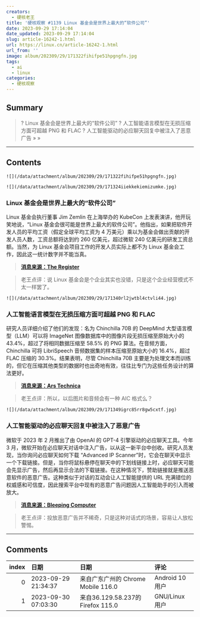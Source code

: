 ```yaml
---
creators:
  - 硬核老王
title: '硬核观察 #1139 Linux 基金会是世界上最大的“软件公司”'
date: 2023-09-29 17:14:04
date_updated: 2023-09-29 17:14:04
slug: article-16242-1.html
url: https://linux.cn/article-16242-1.html
url_from: ''
image: album/202309/29/171322fihifpe51hpgngfn.jpg
tags:
  - ai
  - linux
categories:
  - 硬核观察
---
```


## Summary

> ? Linux 基金会是世界上最大的“软件公司”
> ? 人工智能语言模型在无损压缩方面可超越 PNG 和 FLAC
> ? 人工智能驱动的必应聊天回复中被注入了恶意广告
> » 
> »

***

<!-- more -->

## Contents

`![](/data/attachment/album/202309/29/171322fihifpe51hpgngfn.jpg)`

`![](/data/attachment/album/202309/29/171324iiekkekiemizumke.jpg)`

### Linux 基金会是世界上最大的“软件公司”

Linux 基金会执行董事 Jim Zemlin 在上海举办的 KubeCon 上发表演讲，他开玩笑地说，“Linux 基金会很可能是世界上最大的软件公司”。他指出，如果把软件开发人员的平均工资（假定全球平均工资为 4 万美元）乘以为基金会做出贡献的开发人员人数，工资总额将达到约 260 亿美元，超过微软 240 亿美元的研发工资总额。当然，为 Linux 基金会项目工作的开发人员实际上都不为 Linux 基金会工作，因此这一统计数字并不能当真。

> 
> **[消息来源：The Register](https://www.theregister.com/2023/09/28/kubecon_shanghai/)**
> 
> 
> 

> 
> 老王点评：说 Linux 基金会是个企业其实也没错，只是这个企业经营模式不太一样罢了。
> 
> 
> 

`![](/data/attachment/album/202309/29/171340rl2jwtbl4ctvli44.jpg)`

### 人工智能语言模型在无损压缩方面可超越 PNG 和 FLAC

研究人员详细介绍了他们的发现：名为 Chinchilla 70B 的 DeepMind 大型语言模型（LLM）可以将 ImageNet 图像数据库中的图像片段无损压缩至原始大小的 43.4%，超过了将相同数据压缩至 58.5% 的 PNG 算法。在音频方面，Chinchilla 可将 LibriSpeech 音频数据集的样本压缩至原始大小的 16.4%，超过 FLAC 压缩的 30.3%。结果表明，尽管 Chinchilla 70B 主要是为处理文本而训练的，但它在压缩其他类型的数据时也出奇地有效，往往比专门为这些任务设计的算法更好。

> 
> **[消息来源：Ars Technica](https://arstechnica.com/information-technology/2023/09/ai-language-models-can-exceed-png-and-flac-in-lossless-compression-says-study/)**
> 
> 
> 

> 
> 老王点评：所以，以后图片和音频会有一种 AIC 格式么？
> 
> 
> 

`![](/data/attachment/album/202309/29/171349igrc85rr8gw5cxtf.jpg)`

### 人工智能驱动的必应聊天回复中被注入了恶意广告

微软于 2023 年 2 月推出了由 OpenAI 的 GPT-4 引擎驱动的必应聊天工具。今年 3 月，微软开始在必应聊天对话中注入广告，以从这一新平台中创收。研究人员发现，当你询问必应聊天如何下载 “Advanced IP Scanner”时，它会在聊天中显示一个下载链接。但是，当你将鼠标悬停在聊天中的下划线链接上时，必应聊天可能会先显示广告，然后再显示合法的下载链接。在这种情况下，赞助链接就是推送恶意软件的恶意广告。这种类似于对话的互动会让人工智能提供的 URL 充满错位的权威感和可信度，因此搜索平台中现有的恶意广告问题因人工智能助手的引入而被放大。

> 
> **[消息来源：Bleeping Computer](https://www.bleepingcomputer.com/news/security/bing-chat-responses-infiltrated-by-ads-pushing-malware/)**
> 
> 
> 

> 
> 老王点评：投放恶意广告并不稀奇，只是这种对话式的场景，容易让人放松警惕。
> 
> 
>

***

## Comments

|   index | 日期                | 日期                                               | 评论                                                                                                                                   |
|--------:|:--------------------|:---------------------------------------------------|:---------------------------------------------------------------------------------------------------------------------------------------|
|       0 | 2023-09-29 21:34:37 | 来自广东广州的 Chrome Mobile 116.0|Android 10 用户 | png和flac不是压缩率最高的格式，它们只是最流行的格式。                                                                                  |
|       1 | 2023-09-30 07:03:30 | 来自36.129.58.237的 Firefox 115.0|GNU/Linux 用户   | Linux基金会以当然不是企业，而是非牟利组织。那谁说的意思是，按研发组织力算，Linux基金会动员起的研发程序员数量超过了最大的公司微软公司。 |
